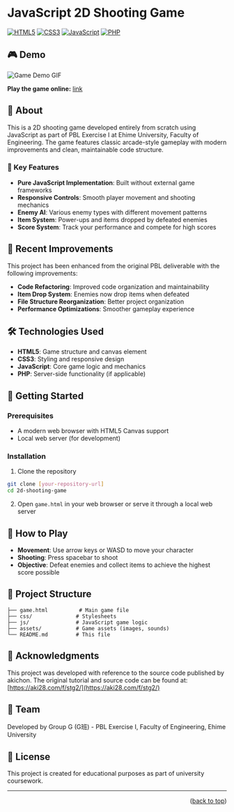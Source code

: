 # JavaScript 2D Shooting Game

<div id="top"></div>

[![HTML5](https://img.shields.io/badge/html5-%23E34F26.svg?style=for-the-badge&logo=html5&logoColor=white)](https://developer.mozilla.org/en-US/docs/Web/HTML)
[![CSS3](https://img.shields.io/badge/css3-%231572B6.svg?style=for-the-badge&logo=css3&logoColor=white)](https://developer.mozilla.org/en-US/docs/Web/CSS)
[![JavaScript](https://img.shields.io/badge/javascript-%23323330.svg?style=for-the-badge&logo=javascript&logoColor=%23F7DF1E)](https://developer.mozilla.org/en-US/docs/Web/JavaScript)
[![PHP](https://img.shields.io/badge/php-%23777BB4.svg?style=for-the-badge&logo=php&logoColor=white)](https://www.php.net/)

## 🎮 Demo

![Game Demo GIF](assets/shooting.gif)

**Play the game online:** [link](https://j341nono.github.io/2Dshooting/game.html)

## 📖 About

This is a 2D shooting game developed entirely from scratch using JavaScript as part of PBL Exercise I at Ehime University, Faculty of Engineering. The game features classic arcade-style gameplay with modern improvements and clean, maintainable code structure.

### 🎯 Key Features

- **Pure JavaScript Implementation**: Built without external game frameworks
- **Responsive Controls**: Smooth player movement and shooting mechanics
- **Enemy AI**: Various enemy types with different movement patterns
- **Item System**: Power-ups and items dropped by defeated enemies
- **Score System**: Track your performance and compete for high scores

## 🔧 Recent Improvements

This project has been enhanced from the original PBL deliverable with the following improvements:

- **Code Refactoring**: Improved code organization and maintainability
- **Item Drop System**: Enemies now drop items when defeated
- **File Structure Reorganization**: Better project organization
- **Performance Optimizations**: Smoother gameplay experience

## 🛠 Technologies Used

- **HTML5**: Game structure and canvas element
- **CSS3**: Styling and responsive design
- **JavaScript**: Core game logic and mechanics
- **PHP**: Server-side functionality (if applicable)

## 🚀 Getting Started

### Prerequisites

- A modern web browser with HTML5 Canvas support
- Local web server (for development)

### Installation

1. Clone the repository
```bash
git clone [your-repository-url]
cd 2d-shooting-game
```

2. Open `game.html` in your web browser or serve it through a local web server

## 🎲 How to Play

- **Movement**: Use arrow keys or WASD to move your character
- **Shooting**: Press spacebar to shoot
- **Objective**: Defeat enemies and collect items to achieve the highest score possible

## 📁 Project Structure

```
├── game.html          # Main game file
├── css/              # Stylesheets
├── js/               # JavaScript game logic
├── assets/           # Game assets (images, sounds)
└── README.md         # This file
```

## 🙏 Acknowledgments

This project was developed with reference to the source code published by akichon. The original tutorial and source code can be found at: [https://aki28.com/f/stg2/](https://aki28.com/f/stg2/)

## 👥 Team

Developed by Group G (G班) - PBL Exercise I, Faculty of Engineering, Ehime University

## 📄 License

This project is created for educational purposes as part of university coursework.

---

<p align="right">(<a href="#top">back to top</a>)</p>